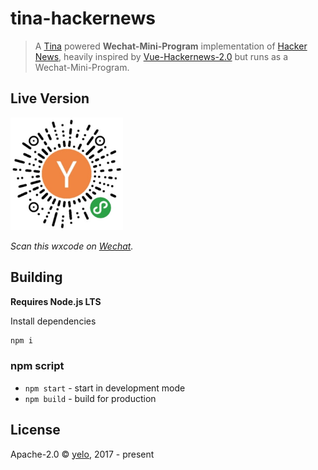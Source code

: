 # tina-hackernews
> A [Tina](https://github.com/tinajs/tina) powered **Wechat-Mini-Program** implementation of [Hacker News](https://news.ycombinator.com/), heavily inspired by [Vue-Hackernews-2.0](https://github.com/vuejs/vue-hackernews-2.0) but runs as a Wechat-Mini-Program.

## Live Version
<img src="wxcode.jpg" width="180" />

*Scan this wxcode on [Wechat](http://weixin.qq.com/).*

## Building
**Requires Node.js LTS**

Install dependencies
```bash
npm i
```

### npm script
- ``npm start`` - start in development mode
- ``npm build`` - build for production

## License
Apache-2.0 &copy; [yelo](https://github.com/imyelo), 2017 - present
